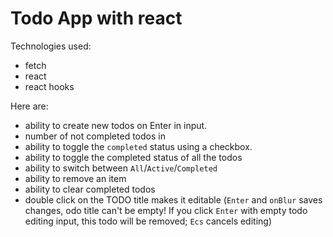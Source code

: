 # Todo App with react

Technologies used:
- fetch
- react
- react hooks



Here are:
   - ability to create new todos on Enter in input.
   - number of not completed todos in   
   - ability to toggle the `completed` status using a checkbox.
   - ability to toggle the completed status of all the todos
   - ability to switch between `All`/`Active`/`Completed`
   - ability to remove an item
   - ability to clear completed todos
   - double click on the TODO title makes it editable (`Enter` and `onBlur` saves changes, odo title can't be empty! If you click `Enter` with empty todo editing input, this todo will be removed; `Ecs` cancels editing)
